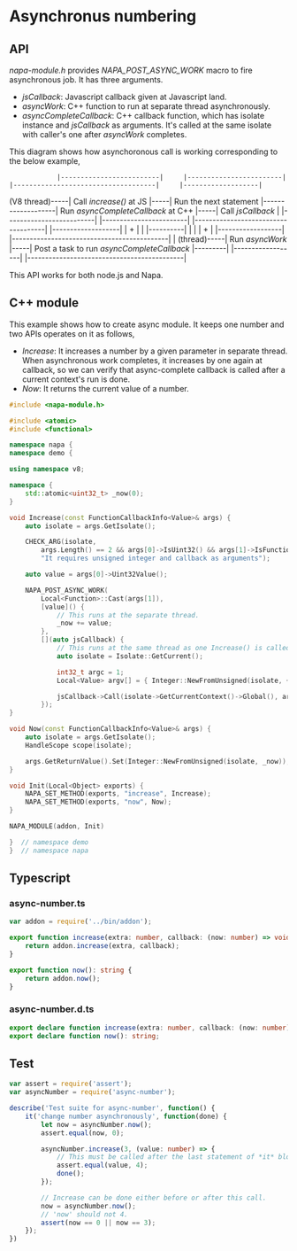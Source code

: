 # Asynchronus numbering

## API

*napa-module.h* provides *NAPA_POST_ASYNC_WORK* macro to fire asynchronous job. It has three arguments.

* *jsCallback*: Javascript callback given at Javascript land.
* *asyncWork*: C++ function to run at separate thread asynchronously.
* *asyncCompleteCallback*: C++ callback function, which has isolate instance and *jsCallback* as arguments. It's called at the same isolate with caller's one after *asyncWork* completes.

This diagram shows how asynchoronous call is working corresponding to the below example,

                |-------------------------|     |------------------------|                   |------------------------------------|     |-------------------|
(V8 thread)-----| Call *increase()* at JS |-----| Run the next statement |-------------------| Run *asyncCompleteCallback* at C++ |-----| Call *jsCallback* |
                |-------------------------|     |------------------------|                   |------------------------------------|     |-------------------|
                            |                                                                                +
                            |                                                                                |
                            |----------|                                                                     |
                                       |                                                                     |
                                       +                                                                     |
                             |------------------|     |--------------------------------------------|         |
                (thread)-----| Run  *asyncWork* |-----| Post a task to run *asyncCompleteCallback* |---------|
                             |------------------|     |--------------------------------------------|

This API works for both node.js and Napa.

## C++ module

This example shows how to create async module. It keeps one number and two APIs operates on it as follows,

* *Increase*: It increases a number by a given parameter in separate thread. When asynchronous work completes, it increases by one again at callback,
  so we can verify that async-complete callback is called after a current context's run is done.
* *Now*: It returns the current value of a number.

```cpp
#include <napa-module.h>

#include <atomic>
#include <functional>

namespace napa {
namespace demo {

using namespace v8;

namespace {
    std::atomic<uint32_t> _now(0);
}

void Increase(const FunctionCallbackInfo<Value>& args) {
    auto isolate = args.GetIsolate();

    CHECK_ARG(isolate,
        args.Length() == 2 && args[0]->IsUint32() && args[1]->IsFunction(),
        "It requires unsigned integer and callback as arguments");

    auto value = args[0]->Uint32Value();

    NAPA_POST_ASYNC_WORK(
        Local<Function>::Cast(args[1]),
        [value]() {
            // This runs at the separate thread.
            _now += value;
        },
        [](auto jsCallback) {
            // This runs at the same thread as one Increase() is called.
            auto isolate = Isolate::GetCurrent();

            int32_t argc = 1;
            Local<Value> argv[] = { Integer::NewFromUnsigned(isolate, ++_now) };

            jsCallback->Call(isolate->GetCurrentContext()->Global(), argc, argv);
        });
}

void Now(const FunctionCallbackInfo<Value>& args) {
    auto isolate = args.GetIsolate();
    HandleScope scope(isolate);

    args.GetReturnValue().Set(Integer::NewFromUnsigned(isolate, _now));
}

void Init(Local<Object> exports) {
    NAPA_SET_METHOD(exports, "increase", Increase);
    NAPA_SET_METHOD(exports, "now", Now);
}

NAPA_MODULE(addon, Init)

}  // namespace demo
}  // namespace napa
```

## Typescript

### async-number.ts
```ts
var addon = require('../bin/addon');

export function increase(extra: number, callback: (now: number) => void) {
    return addon.increase(extra, callback);
}

export function now(): string {
    return addon.now();
}
```

### async-number.d.ts
```d.ts
export declare function increase(extra: number, callback: (now: number) => void): any;
export declare function now(): string;
```

## Test

```ts
var assert = require('assert');
var asyncNumber = require('async-number');

describe('Test suite for async-number', function() {
    it('change number asynchronously', function(done) {
        let now = asyncNumber.now();
        assert.equal(now, 0);

        asyncNumber.increase(3, (value: number) => {
            // This must be called after the last statement of *it* block is executed.
            assert.equal(value, 4);
            done();
        });

        // Increase can be done either before or after this call.
        now = asyncNumber.now();
        // 'now' should not 4.
        assert(now == 0 || now == 3);
    });
})
```
